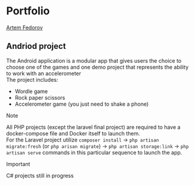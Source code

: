 # Portfolio 
[Artem Fedorov](https://www.linkedin.com/in/artem-fedorov-52a975249) <br>

## Andriod project
The Android application is a modular app that gives users the choice to choose one of the games and one demo project that represents the ability to work with an accelerometer<br>
The project includes: 
* Wordle game
* Rock paper scissors
* Accelerometer game (you just need to shake a phone)

>[!NOTE]
>All PHP projects (except the laravel final project) are required to have a docker-compose file and Docker itself to launch them.<br>
>For the Laravel project utilize `composer install` -> `php artisan migrate:fresh` (or `php arisan migrate`) ->  `php artisan storage:link` -> `php artisan serve` commands in this particular sequence to launch the app.



>[!IMPORTANT]
>C# projects still in progress 
